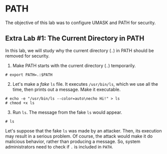 # PATH
The objective of this lab was to configure UMASK and PATH for security.

## Extra Lab #1: The Current Directory in PATH
In this lab, we will study why the current directory (`.`) in PATH should be removed for security.

1. Make PATH starts with the current directory (`.`) temporarily.
```
# export PATH=.:$PATH
```

2. Let's make a *fake* `ls` file. It executes `/usr/bin/ls`, which we use all the time, then prints out a message. Make it executable.
```
# echo -e "/usr/bin/ls --color=auto\necho Hi!" > ls
# chmod +x ls
```

3. Run `ls`. The message from the fake `ls` would appear.
```
# ls
```

Let's suppose that the fake `ls` was made by an attacker. Then, its execution may result in a serious problem. Of course, the attack would make it do malicious behavior, rather than producing a message. So, system administrators need to check if `.` is included in `PATH`.
